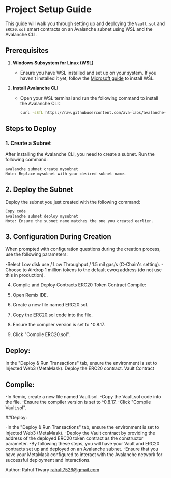 # Project Setup Guide

This guide will walk you through setting up and deploying the `Vault.sol` and `ERC20.sol` smart contracts on an Avalanche subnet using WSL and the Avalanche CLI.

## Prerequisites

1. **Windows Subsystem for Linux (WSL)**
   - Ensure you have WSL installed and set up on your system. If you haven't installed it yet, follow the [Microsoft guide](https://docs.microsoft.com/en-us/windows/wsl/install) to install WSL.

2. **Install Avalanche CLI**
   - Open your WSL terminal and run the following command to install the Avalanche CLI:
     ```sh
     curl -sSfL https://raw.githubusercontent.com/ava-labs/avalanche-cli/main/scripts/install.sh | sh -s
     ```

## Steps to Deploy

### 1. Create a Subnet

After installing the Avalanche CLI, you need to create a subnet. Run the following command:

```sh
avalanche subnet create mysubnet
Note: Replace mysubnet with your desired subnet name.
```

## 2. Deploy the Subnet
Deploy the subnet you just created with the following command:

```sh
Copy code
avalanche subnet deploy mysubnet
Note: Ensure the subnet name matches the one you created earlier.
```
## 3. Configuration During Creation
When prompted with configuration questions during the creation process, use the following parameters:

-Select Low disk use / Low Throughput / 1.5 mil gas/s (C-Chain's setting).
-Choose to Airdrop 1 million tokens to the default ewoq address (do not use this in production).

4. Compile and Deploy Contracts
ERC20 Token Contract
Compile:

1. Open Remix IDE.
2. Create a new file named ERC20.sol.
3. Copy the ERC20.sol code into the file.
4. Ensure the compiler version is set to ^0.8.17.
5. Click "Compile ERC20.sol".
## Deploy:

In the "Deploy & Run Transactions" tab, ensure the environment is set to Injected Web3 (MetaMask).
Deploy the ERC20 contract.
Vault Contract
## Compile:

-In Remix, create a new file named Vault.sol.
-Copy the Vault.sol code into the file.
-Ensure the compiler version is set to ^0.8.17.
-Click "Compile Vault.sol".

##Deploy:

-In the "Deploy & Run Transactions" tab, ensure the environment is set to Injected Web3 (MetaMask).
-Deploy the Vault contract by providing the address of the deployed ERC20 token contract as the constructor parameter.
-By following these steps, you will have your Vault and ERC20 contracts set up and deployed on an Avalanche subnet. 
-Ensure that you have your MetaMask configured to interact with the Avalanche network for successful deployment and interactions.

Author:
Rahul Tiwary
rahult7526@gmail.com

